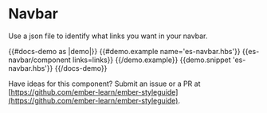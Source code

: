 # Navbar

Use a json file to identify what links you want in your navbar. 

{{#docs-demo as |demo|}}
  {{#demo.example name='es-navbar.hbs'}}
    {{es-navbar/component links=links}}
  {{/demo.example}}
  {{demo.snippet 'es-navbar.hbs'}}
{{/docs-demo}}

<aside role="note">

Have ideas for this component? Submit an issue or a PR at [https://github.com/ember-learn/ember-styleguide](https://github.com/ember-learn/ember-styleguide).

</aside>